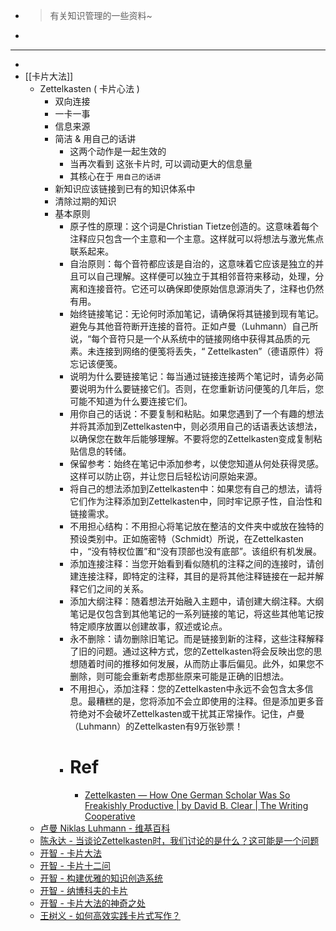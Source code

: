 - > 有关知识管理的一些资料~
- 
- ---
- 
- [[卡片大法]]
    - Zettelkasten ( 卡片心法 )
        - 双向连接
        - 一卡一事
        - 信息来源
        - 简洁 & 用自己的话讲
            - 这两个动作是一起生效的
            - 当再次看到 这张卡片时, 可以调动更大的信息量
            - 其核心在于 `用自己的话讲`
        - 新知识应该链接到已有的知识体系中
        - 清除过期的知识
        - 基本原则
            - 原子性的原理：这个词是Christian Tietze创造的。这意味着每个注释应只包含一个主意和一个主意。这样就可以将想法与激光焦点联系起来。
            - 自治原则：每个音符都应该是自治的，这意味着它应该是独立的并且可以自己理解。这样便可以独立于其相邻音符来移动，处理，分离和连接音符。它还可以确保即使原始信息源消失了，注释也仍然有用。
            - 始终链接笔记：无论何时添加笔记，请确保将其链接到现有笔记。避免与其他音符断开连接的音符。正如卢曼（Luhmann）自己所说，“每个音符只是一个从系统中的链接网络中获得其品质的元素。未连接到网络的便笺将丢失，“ Zettelkasten”（德语原件）将忘记该便笺。
            - 说明为什么要链接笔记：每当通过链接连接两个笔记时，请务必简要说明为什么要链接它们。否则，在您重新访问便笺的几年后，您可能不知道为什么要连接它们。
            - 用你自己的话说：不要复制和粘贴。如果您遇到了一个有趣的想法并将其添加到Zettelkasten中，则必须用自己的话语表达该想法，以确保您在数年后能够理解。不要将您的Zettelkasten变成复制粘贴信息的转储。
            - 保留参考：始终在笔记中添加参考，以使您知道从何处获得灵感。这样可以防止窃，并让您日后轻松访问原始来源。
            - 将自己的想法添加到Zettelkasten中：如果您有自己的想法，请将它们作为注释添加到Zettelkasten中，同时牢记原子性，自治性和链接需求。
            - 不用担心结构：不用担心将笔记放在整洁的文件夹中或放在独特的预设类别中。正如施密特（Schmidt）所说，在Zettelkasten中，“没有特权位置”和“没有顶部也没有底部”。该组织有机发展。
            - 添加连接注释：当您开始看到看似随机的注释之间的连接时，请创建连接注释，即特定的注释，其目的是将其他注释链接在一起并解释它们之间的关系。
            - 添加大纲注释：随着想法开始融入主题中，请创建大纲注释。大纲笔记是仅包含到其他笔记的一系列链接的笔记，将这些其他笔记按特定顺序放置以创建故事，叙述或论点。
            - 永不删除：请勿删除旧笔记。而是链接到新的注释，这些注释解释了旧的问题。通过这种方式，您的Zettelkasten将会反映出您的思想随着时间的推移如何发展，从而防止事后偏见。此外，如果您不删除，则可能会重新考虑那些原来可能是正确的旧想法。
            - 不用担心，添加注释：您的Zettelkasten中永远不会包含太多信息。最糟糕的是，您将添加不会立即使用的注释。但是添加更多音符绝对不会破坏Zettelkasten或干扰其正常操作。记住，卢曼（Luhmann）的Zettelkasten有9万张钞票！
            - # Ref
                - [Zettelkasten — How One German Scholar Was So Freakishly Productive | by David B. Clear | The Writing Cooperative](https://writingcooperative.com/zettelkasten-how-one-german-scholar-was-so-freakishly-productive-997e4e0ca125)
    - [卢曼 Niklas Luhmann - 维基百科](https://en.wikipedia.org/wiki/Niklas_Luhmann)
    - [陈永达 - 当谈论Zettelkasten时，我们讨论的是什么？这可能是一个问题](https://mp.weixin.qq.com/s?__biz=MzAxNzQwNjcwOQ==&mid=2247483742&idx=1&sn=166715186015fed17b7481b493075fea&chksm=9be74ec4ac90c7d240db891ee95eb01f4fe5e89788e4487d986aac0831a8a493480d49952ae9&mpshare=1&scene=1&srcid=0717e8JF8c6TaOD0F0xMdnjp&sharer_sharetime=1594947269773&sharer_shareid=e9e2dce311463a0fb35decab135a67ca&version=3.0.25.2103&platform=win&rd2werd=1#wechat_redirect)
    - [开智 - 卡片大法](https://m.openmindclub.com/stu/Card001/content)
    - [开智 - 卡片十二问](https://mp.weixin.qq.com/s?__biz=MzA3MzM0MjUyMQ==&mid=2652149731&idx=1&sn=0bad3be7e35b09a4f05e455572fe10b0&chksm=84f0bcb5b38735a33155e1c0fbbc624f65bede286edc757ce3efe5b0c18d6be5be8081c4ee6e&mpshare=1&scene=1&srcid=0710TdutFkdZg5qX93mgXYBH#rd)
    - [开智 - 构建优雅的知识创造系统](https://mp.weixin.qq.com/s?__biz=MzA3MzM0MjUyMQ==&mid=2652149604&idx=1&sn=3c96ebfe992694e5c57affe9ef5ba33f&chksm=84f0bc32b38735240509f604f8d8e50ab591a09290ca03d91960f174e1ea0448455b327e41a1&mpshare=1&scene=1&srcid=07106LR3EnsU1As9E2FsxiJ7#rd)
    - [开智 - 纳博科夫的卡片](https://mp.weixin.qq.com/s?__biz=MzA3MzM0MjUyMQ==&mid=2652149511&idx=1&sn=78f52b45bcf57300cf316b0928085c0a&chksm=84f0bc51b3873547e1859066f24b999d1d32eacda1e06111529b8d8ae18fe19a70cb99b67d4e&mpshare=1&scene=1&srcid=0710EOccLK1DWnBb4iobFwNQ#rd)
    - [开智 - 卡片大法的神奇之处](https://mp.weixin.qq.com/s?__biz=MzA4ODM4ODQ3MQ==&mid=2651930895&idx=1&sn=5b447c3c1ba1d6420a1ee5c021220a49&chksm=8bcf0717bcb88e01d28f2f2004b91ae92fa77eb9a865390fb9b95628b4e552507181ce2470c0&mpshare=1&scene=1&srcid=0123Lwb2c56MvD3kiAGP6T77&sharer_sharetime=1563875502132&sharer_shareid=f53375c8fec6c386eb8816938e7d23a9#rd)
    - [王树义 - 如何高效实践卡片式写作？](https://mp.weixin.qq.com/s/x2BMqr6n4t4ezW4sTTNqzg)

